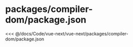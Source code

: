 # packages/compiler-dom/package.json

<<< @/docs/Code/vue-next/vue-next/packages/compiler-dom/package.json
